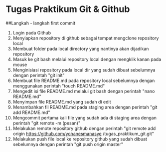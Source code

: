 # Tugas Praktikum Git & Github

##Langkah - langkah first commit

1. Login pada Github
2. Menyiapkan repository di github sebagai tempat mengclone repository local
3. Membuat folder pada local directory yang nantinya akan dijadikan repository
4. Masuk ke git bash melalui repository local dengan mengklik kanan pada mouse
4. Menginisiasi repository pada local dir yang sudah dibuat sebelumnya dengan perintah "git init"
5. Membuat file README.md pada repository local sebelumnya dengan menggunakan perintah "touch README.md"
6. Mengedit isi file README.md melalui git bash dengan perintah "nano README.md"
7. Menyimpan file README.md yang sudah di edit
8. Menambahkan fil README.md pada staging area dengan perintah "git add README.md"
9. Mengcommit pertama kali file yang sudah ada di staging area dengan perintah "git remote -m (pesan)"
10. Melakukan remote repository github dengan perintah "git remote add origin https://github.com/yohanesmanasye
/tugas_praktikum_git.git"
11. Melakukan push file local ke repository github yang sudah dibuat sebelumnya dengan perintah
"git push origin master"


